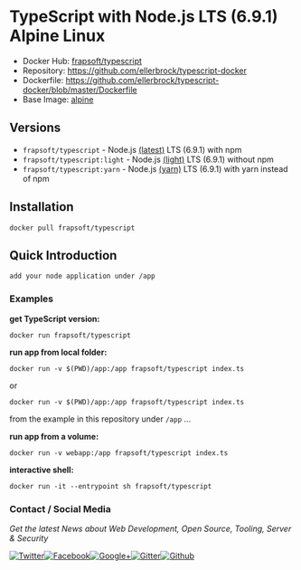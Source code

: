 # TypeScript with Node.js LTS (6.9.1) Alpine Linux

- Docker Hub: [frapsoft/typescript](https://hub.docker.com/r/frapsoft/typescript/)
- Repository: <https://github.com/ellerbrock/typescript-docker>
- Dockerfile: <https://github.com/ellerbrock/typescript-docker/blob/master/Dockerfile>
- Base Image: [alpine](https://hub.docker.com/_/alpine/)

## Versions

- `frapsoft/typescript` - Node.js [(latest)](https://github.com/ellerbrock/typescript-docker/) LTS (6.9.1) with npm
- `frapsoft/typescript:light` - Node.js [(light)](https://github.com/ellerbrock/typescript-docker/tree/light) LTS (6.9.1) without npm
- `frapsoft/typescript:yarn` - Node.js [(yarn)](https://github.com/ellerbrock/typescript-docker/tree/yarn) LTS (6.9.1) with yarn instead of npm

## Installation

`docker pull frapsoft/typescript`

## Quick Introduction

    add your node application under /app

### Examples

**get TypeScript version:**

`docker run frapsoft/typescript`

**run app from local folder:**

`docker run -v $(PWD)/app:/app frapsoft/typescript index.ts`

or

`docker run -v $(PWD)/app:/app frapsoft/typescript index.ts`

from the example in this repository under `/app` ...

**run app from a volume:**

`docker run -v webapp:/app frapsoft/typescript index.ts`

**interactive shell:**

`docker run -it --entrypoint sh frapsoft/typescript`

### Contact / Social Media

_Get the latest News about Web Development, Open Source, Tooling, Server & Security_

[![Twitter](https://github.frapsoft.com/social/twitter.png)](https://twitter.com/frapsoft/)[![Facebook](https://github.frapsoft.com/social/facebook.png)](https://www.facebook.com/frapsoft/)[![Google+](https://github.frapsoft.com/social/google-plus.png)](https://plus.google.com/116540931335841862774)[![Gitter](https://github.frapsoft.com/social/gitter.png)](https://gitter.im/frapsoft/frapsoft/)[![Github](https://github.frapsoft.com/social/github.png)](https://github.com/ellerbrock/)
